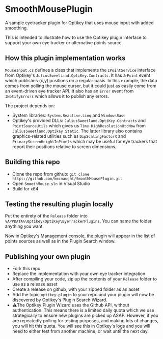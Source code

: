 # SmoothMousePlugin

A sample eyetracker plugin for Optikey that uses mouse input with added smoothing.

This is intended to illustrate how to use the Optikey plugin interface to support your own eye tracker or alternative points source. 

## How this plugin implementation works

`MouseInput.cs` defines a class that implements the `IPointService` interface from Optikey's `JuliusSweetland.OptiKey.Contracts`. It has a `Point` event which publishes (x,y) positions on a regular basis. In this example, the data comes from polling the mouse cursor, but it could just as easily come from an event-driven eye tracker API. It also has an `Error` event from `INotifyErrors` which allows it to publish any errors. 

The project depends on:
- System libraries: `System.Reactive.Linq` and `WindowsBase`
- Optikey's provided DLLs: `JuliusSweetland.OptiKey.Contracts` and `PointSourceUtils` which gives us `Time.HighResolutionUtcNow` from `JuliusSweetland.Optikey.Static`. The latter library also contains graphics-related utilities such as `DipScalingFactorX` and `PrimaryScreenHeightInPixels` which may be useful for eye trackers that report their positions relative to screen dimensions. 

## Building this repo

-  Clone the repo from github:
`git clone https://github.com/kmcnaught/SmoothMousePlugin.git`
- Open `SmoothMouse.sln` in Visual Studio
- Build for x64

## Testing the resulting plugin locally

Put the entirety of the `Release` folder into `%APPDATA%\Optikey\OptiKey\EyeTrackerPlugins`. You can name the folder anything you want. 

Now in Optikey's Management console, the plugin will appear in the list of points sources as well as in the Plugin Search window.

## Publishing your own plugin 

- Fork this repo
- Replace the implementation with your own eye tracker integration
- After compiling your code, zip up the contents of your `Release` folder to use as a release asset
- Create a release on github, with your zipped folder as an asset
- Add the topic `optikey-plugin` to your repo and your plugin will now be discovered by Optikey's Plugin Search Wizard.
- ⚠️The Optikey Plugin Wizard uses the Github API, without authentication. This means there is a limited daily quota which we use strategically to ensure new plugins are picked up ASAP. However, if you are repeatedly polling for testing purposes, and making lots of changes, you will hit this quota. You will see this in Optikey's logs and you will need to either test from another machine, or wait until the next day. 

